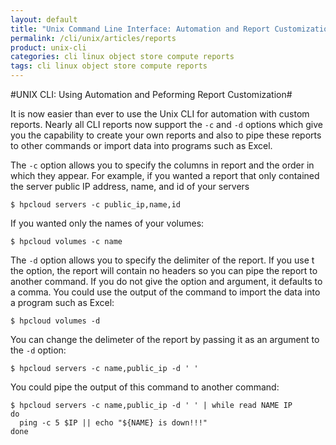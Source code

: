 ```yaml
---
layout: default
title: "Unix Command Line Interface: Automation and Report Customization"
permalink: /cli/unix/articles/reports
product: unix-cli
categories: cli linux object store compute reports
tags: cli linux object store compute reports
---
```

#UNIX CLI: Using Automation and Peforming Report Customization#

It is now easier than ever to use the Unix CLI for automation with custom reports.  Nearly all CLI reports now support the `-c` and `-d` options which give you the capability to create your own reports and also to pipe these reports to other commands or import data into programs such as Excel.

The `-c` option allows you to specify the columns in report and the order in which they appear.  For example, if you wanted a report that only contained the server public IP address, name, and id of your servers

    $ hpcloud servers -c public_ip,name,id


If you wanted only the names of your volumes:

    $ hpcloud volumes -c name

The `-d` option allows you to specify the delimiter of the report.  If you use t the option, the report will contain no headers so you can pipe the report to another command.  If you do not give the option and argument, it defaults to a comma.  You could use the output of the command to import the data into a program such as Excel:

    $ hpcloud volumes -d
    

You can change the delimeter of the report by passing it as an argument to the `-d` option:

    $ hpcloud servers -c name,public_ip -d ' '

You could pipe the output of this command to another command:

    $ hpcloud servers -c name,public_ip -d ' ' | while read NAME IP
    do
      ping -c 5 $IP || echo "${NAME} is down!!!"
    done

